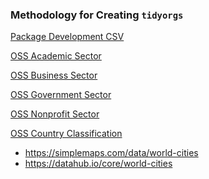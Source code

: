 
### Methodology for Creating `tidyorgs`

[Package Development CSV](https://docs.google.com/spreadsheets/d/1zhqUYRuQg97WCycyfMiNmMpr00Ke_bZ9G2BYpl3PYTw/edit#gid=1497511867)

[OSS Academic Sector]()

[OSS Business Sector]()

[OSS Government Sector](https://docs.google.com/document/d/1UJ2cI-C7pBk1Wx-7lLktIeLlvCnhkVcj7z-cGMh6lH8/edit)

[OSS Nonprofit Sector]()

[OSS Country Classification]()
 - https://simplemaps.com/data/world-cities
 - https://datahub.io/core/world-cities